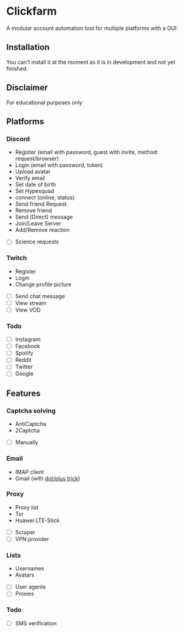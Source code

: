 # Clickfarm

A modular account automation tool for multiple platforms with a GUI:

## Installation

You can't install it at the moment as it is in development and not yet finished.

## Disclaimer

For educational purposes only

## Platforms

### Discord

-   Register (email with password, guest with invite, method: request/browser)
-   Login (email with password, token)
-   Upload avatar
-   Verify email
-   Set date of birth
-   Set Hypesquad
-   connect (online, status)
-   Send friend Request
-   Remove friend
-   Send (Direct) message
-   Join/Leave Server
-   Add/Remove reaction
-   [ ] Science requests

### Twitch

-   Register
-   Login
-   Change profile picture
-   [ ] Send chat message
-   [ ] View stream
-   [ ] View VOD

### Todo

-   [ ] Instagram
-   [ ] Facebook
-   [ ] Spotify
-   [ ] Reddit
-   [ ] Twitter
-   [ ] Google

## Features

### Captcha solving

-   AntiCaptcha
-   2Captcha
-   [ ] Manually

### Email

-   IMAP client
-   Gmail (with [dot/plus trick](https://generator.email/blog/gmail-generator))

### Proxy

-   Proxy list
-   Tor
-   Huawei LTE-Stick
-   [ ] Scraper
-   [ ] VPN provider

### Lists

-   Usernames
-   Avatars
-   [ ] User agents
-   [ ] Proxies

### Todo

-   [ ] SMS verification
